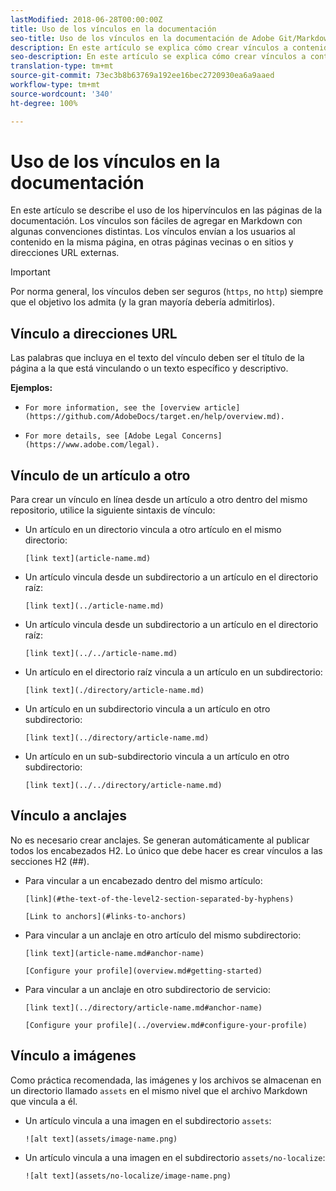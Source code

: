 ```yaml
---
lastModified: 2018-06-28T00:00:00Z
title: Uso de los vínculos en la documentación
seo-title: Uso de los vínculos en la documentación de Adobe Git/Markdown
description: En este artículo se explica cómo crear vínculos a contenido e imágenes.
seo-description: En este artículo se explica cómo crear vínculos a contenido e imágenes para la documentación de Adobe.
translation-type: tm+mt
source-git-commit: 73ec3b8b63769a192ee16bec2720930ea6a9aaed
workflow-type: tm+mt
source-wordcount: '340'
ht-degree: 100%

---
```



# Uso de los vínculos en la documentación

En este artículo se describe el uso de los hipervínculos en las páginas de la documentación. Los vínculos son fáciles de agregar en Markdown con algunas convenciones distintas. Los vínculos envían a los usuarios al contenido en la misma página, en otras páginas vecinas o en sitios y direcciones URL externas.

>[!IMPORTANT]
>Por norma general, los vínculos deben ser seguros (`https`, no `http`) siempre que el objetivo los admita (y la gran mayoría debería admitirlos).

## Vínculo a direcciones URL

Las palabras que incluya en el texto del vínculo deben ser el título de la página a la que está vinculando o un texto específico y descriptivo.

**Ejemplos:**

- `For more information, see the [overview article](https://github.com/AdobeDocs/target.en/help/overview.md).`

- `For more details, see [Adobe Legal Concerns](https://www.adobe.com/legal).`

## Vínculo de un artículo a otro

Para crear un vínculo en línea desde un artículo a otro dentro del mismo repositorio, utilice la siguiente sintaxis de vínculo:

- Un artículo en un directorio vincula a otro artículo en el mismo directorio:

   `[link text](article-name.md)`

- Un artículo vincula desde un subdirectorio a un artículo en el directorio raíz:

   `[link text](../article-name.md)`

- Un artículo vincula desde un subdirectorio a un artículo en el directorio raíz:

   `[link text](../../article-name.md)`

- Un artículo en el directorio raíz vincula a un artículo en un subdirectorio:

   `[link text](./directory/article-name.md)`

- Un artículo en un subdirectorio vincula a un artículo en otro subdirectorio:

   `[link text](../directory/article-name.md)`

- Un artículo en un sub-subdirectorio vincula a un artículo en otro subdirectorio:

   `[link text](../../directory/article-name.md)`

## Vínculo a anclajes

No es necesario crear anclajes. Se generan automáticamente al publicar todos los encabezados H2. Lo único que debe hacer es crear vínculos a las secciones H2 (##).

- Para vincular a un encabezado dentro del mismo artículo:

   `[link](#the-text-of-the-level2-section-separated-by-hyphens)`

   `[Link to anchors](#links-to-anchors)`

- Para vincular a un anclaje en otro artículo del mismo subdirectorio:

   `[link text](article-name.md#anchor-name)`

   `[Configure your profile](overview.md#getting-started)`

- Para vincular a un anclaje en otro subdirectorio de servicio:

   `[link text](../directory/article-name.md#anchor-name)`

   `[Configure your profile](../overview.md#configure-your-profile)`

## Vínculo a imágenes

Como práctica recomendada, las imágenes y los archivos se almacenan en un directorio llamado `assets` en el mismo nivel que el archivo Markdown que vincula a él.

- Un artículo vincula a una imagen en el subdirectorio `assets`:

   `![alt text](assets/image-name.png)`

- Un artículo vincula a una imagen en el subdirectorio `assets/no-localize`:

   `![alt text](assets/no-localize/image-name.png)`

<!--
## Bob's link test

<table id="table_C27955F6B52A45B28BEEAAF14FFC86D8"> 
 <thead> 
  <tr> 
   <th colname="col1" class="entry"> File Type </th> 
   <th colname="col2" class="entry"> Description </th> 
  </tr> 
 </thead>
 <tbody> 
  <tr> 
   <td colname="col1"> <p> <span class="filepath"> .csv </span> </p> </td> 
   <td colname="col2"> <p>A comma-separated values file (such as one created in Excel). This is the file that contains the customer attribute data. See [Link TEST](/help/setup/full-workflow.md) </p> <p> <b>Naming requirements:</b> Ensure that file name extensions do not contain white spaces. </p> </td> 
  </tr> 
  <tr> 
   <td colname="col1"> <p> <span class="filepath"> .fin </span> </p> </td> 
   <td colname="col2"> <p>(Required) The <span class="filepath"> .fin </span> file tells the system that you are finished uploading data. The name of the <span class="filepath"> .fin </span> file must match the name of the <span class="filepath"> .csv </span> file. </p> <p>Adobe recommends creating an empty text file with a <span class="filepath"> .fin </span> extension. An empty file saves space and upload time. </p> <p> <p>Note:  Renaming a <span class="filepath"> .fin </span> file is not allowed after it is uploaded. The <span class="filepath"> .fin </span> file must be uploaded separately and cannot be a renamed, previously uploaded file. </p> </p> <p>After you upload the <span class="filepath"> .fin </span> file in the customer attributes FTP, the system retrieves data quickly (within one minute). This differs from other Adobe FTP-based systems, which pick up data less frequently (around once per hour). </p> <p>The <span class="filepath"> .fin </span> file is not required when using the drag-and-drop upload method. </p> </td> 
  </tr> 
  <tr> 
   <td colname="col1"> <p> <span class="filepath"> .gz </span> or <span class="filepath"> .zip </span> </p> </td> 
   <td colname="col2"> <p> <span class="filepath"> .gz </span> (gzip) or <span class="filepath"> .zip </span> - for compressed files. A <span class="filepath"> .zip </span> file cannot contain more than one file in the archive. </p> <p> <b>Naming requirements:</b> The name of the <span class="filepath"> .zip </span> or <span class="filepath"> .gz </span> should match the name of the <span class="filepath"> .csv </span>. For example, if your <span class="filepath"> .csv </span> file is <span class="filepath"> crm_small.csv </span>, the <span class="filepath"> .zip </span> file should be <span class="filepath"> crm_small.csv.zip </span>. </p> <p>The .fin file must match the .csv. </p> </td> 
  </tr> 
 </tbody> 
</table>
-->
